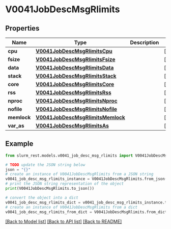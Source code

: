 # V0041JobDescMsgRlimits


## Properties

Name | Type | Description | Notes
------------ | ------------- | ------------- | -------------
**cpu** | [**V0041JobDescMsgRlimitsCpu**](V0041JobDescMsgRlimitsCpu.md) |  | [optional] 
**fsize** | [**V0041JobDescMsgRlimitsFsize**](V0041JobDescMsgRlimitsFsize.md) |  | [optional] 
**data** | [**V0041JobDescMsgRlimitsData**](V0041JobDescMsgRlimitsData.md) |  | [optional] 
**stack** | [**V0041JobDescMsgRlimitsStack**](V0041JobDescMsgRlimitsStack.md) |  | [optional] 
**core** | [**V0041JobDescMsgRlimitsCore**](V0041JobDescMsgRlimitsCore.md) |  | [optional] 
**rss** | [**V0041JobDescMsgRlimitsRss**](V0041JobDescMsgRlimitsRss.md) |  | [optional] 
**nproc** | [**V0041JobDescMsgRlimitsNproc**](V0041JobDescMsgRlimitsNproc.md) |  | [optional] 
**nofile** | [**V0041JobDescMsgRlimitsNofile**](V0041JobDescMsgRlimitsNofile.md) |  | [optional] 
**memlock** | [**V0041JobDescMsgRlimitsMemlock**](V0041JobDescMsgRlimitsMemlock.md) |  | [optional] 
**var_as** | [**V0041JobDescMsgRlimitsAs**](V0041JobDescMsgRlimitsAs.md) |  | [optional] 

## Example

```python
from slurm_rest.models.v0041_job_desc_msg_rlimits import V0041JobDescMsgRlimits

# TODO update the JSON string below
json = "{}"
# create an instance of V0041JobDescMsgRlimits from a JSON string
v0041_job_desc_msg_rlimits_instance = V0041JobDescMsgRlimits.from_json(json)
# print the JSON string representation of the object
print(V0041JobDescMsgRlimits.to_json())

# convert the object into a dict
v0041_job_desc_msg_rlimits_dict = v0041_job_desc_msg_rlimits_instance.to_dict()
# create an instance of V0041JobDescMsgRlimits from a dict
v0041_job_desc_msg_rlimits_from_dict = V0041JobDescMsgRlimits.from_dict(v0041_job_desc_msg_rlimits_dict)
```
[[Back to Model list]](../README.md#documentation-for-models) [[Back to API list]](../README.md#documentation-for-api-endpoints) [[Back to README]](../README.md)


